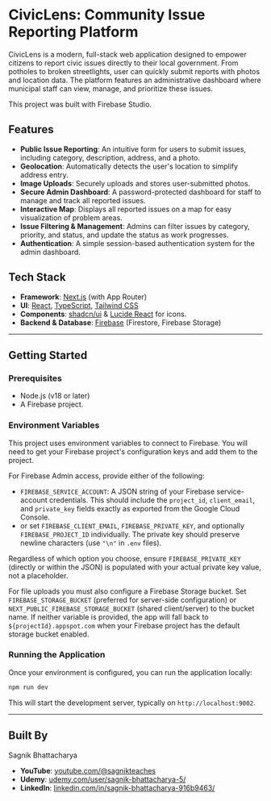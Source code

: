# CivicLens: Community Issue Reporting Platform

CivicLens is a modern, full-stack web application designed to empower citizens to report civic issues directly to their local government. From potholes to broken streetlights, user can quickly submit reports with photos and location data. The platform features an administrative dashboard where municipal staff can view, manage, and prioritize these issues.

This project was built with Firebase Studio.

## Features

*   **Public Issue Reporting**: An intuitive form for users to submit issues, including category, description, address, and a photo.
*   **Geolocation**: Automatically detects the user's location to simplify address entry.
*   **Image Uploads**: Securely uploads and stores user-submitted photos.
*   **Secure Admin Dashboard**: A password-protected dashboard for staff to manage and track all reported issues.
*   **Interactive Map**: Displays all reported issues on a map for easy visualization of problem areas.
*   **Issue Filtering & Management**: Admins can filter issues by category, priority, and status, and update the status as work progresses.
*   **Authentication**: A simple session-based authentication system for the admin dashboard.

## Tech Stack

*   **Framework**: [Next.js](https://nextjs.org/) (with App Router)
*   **UI**: [React](https://react.dev/), [TypeScript](https://www.typescriptlang.org/), [Tailwind CSS](https://tailwindcss.com/)
*   **Components**: [shadcn/ui](https://ui.shadcn.com/) & [Lucide React](https://lucide.dev/guide/packages/lucide-react) for icons.
*   **Backend & Database**: [Firebase](https://firebase.google.com/) (Firestore, Firebase Storage)

---

## Getting Started

### Prerequisites

*   Node.js (v18 or later)
*   A Firebase project.

### Environment Variables

This project uses environment variables to connect to Firebase. You will need to get your Firebase project's configuration keys and add them to the project.

For Firebase Admin access, provide either of the following:

* `FIREBASE_SERVICE_ACCOUNT`: A JSON string of your Firebase service-account credentials. This should include the `project_id`, `client_email`, and `private_key` fields exactly as exported from the Google Cloud Console.
* or set `FIREBASE_CLIENT_EMAIL`, `FIREBASE_PRIVATE_KEY`, and optionally `FIREBASE_PROJECT_ID` individually. The private key should preserve newline characters (use `"\n"` in `.env` files).

Regardless of which option you choose, ensure `FIREBASE_PRIVATE_KEY` (directly or within the JSON) is populated with your actual private key value, not a placeholder.

For file uploads you must also configure a Firebase Storage bucket. Set `FIREBASE_STORAGE_BUCKET` (preferred for server-side configuration) or `NEXT_PUBLIC_FIREBASE_STORAGE_BUCKET` (shared client/server) to the bucket name. If neither variable is provided, the app will fall back to `${projectId}.appspot.com` when your Firebase project has the default storage bucket enabled.

### Running the Application

Once your environment is configured, you can run the application locally:

```bash
npm run dev
```

This will start the development server, typically on `http://localhost:9002`.

---

## Built By

Sagnik Bhattacharya
*   **YouTube**: [youtube.com/@sagnikteaches](https://www.youtube.com/@sagnikteaches)
*   **Udemy**: [udemy.com/user/sagnik-bhattacharya-5/](https://www.udemy.com/user/sagnik-bhattacharya-5/)
*   **LinkedIn**: [linkedin.com/in/sagnik-bhattacharya-916b9463/](https://www.linkedin.com/in/sagnik-bhattacharya-916b9463/)
